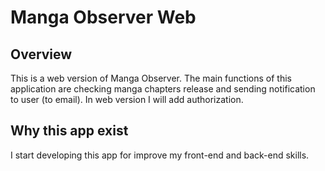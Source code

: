 # Manga Observer Web

## Overview

This is a web version of Manga Observer. The main functions of this application are checking manga chapters release and sending notification to user (to email). In web version I will add authorization.

## Why this app exist

I start developing this app for improve my front-end and back-end skills.
